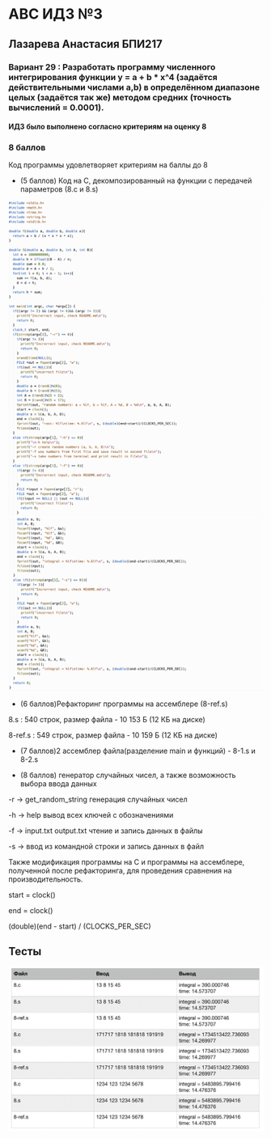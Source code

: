 # АBC ИДЗ №3 
## Лазарева Анастасия БПИ217
### Вариант 29 : Разработать программу численного интегрирования функции y = a + b * x^4 (задаётся действительными числами а,b) в определённом диапазоне целых (задаётся так же) методом средних (точность вычислений = 0.0001).
#### ИДЗ было выполнено согласно критериям на оценку 8

### 8 баллов

Код программы удовлетворяет критериям на баллы до 8

- (5 баллов) Код на C, декомпозированный на функции с передачей параметров (8.с и 8.s)

![img](/img1.png)
![img](/img2.png)
![img](/img3.png)

- (6 баллов)Рефакторинг программы на ассемблере (8-ref.s)

8.s : 540 строк, размер файла - 10 153 Б (12 КБ на диске)

8-ref.s : 549 строк, размер файла - 10 159 Б (12 КБ на диске)

- (7 баллов)2 ассемблер файла(разделение main и функций) - 8-1.s и 8-2.s

- (8 баллов) генератор случайных чисел, а также возможность выбора ввода данных

-r -> get_random_string генерация случайных чисел

-h -> help вывод всех ключей с обозначениями

-f -> input.txt output.txt чтение и запись данных в файлы

-s -> ввод из командной строки и запись данных в файл

Также модификация программы на C и программы на ассемблере, полученной после рефакторинга, для проведения сравнения на производительность.

start = clock()

end = clock()

(double)(end - start) / (CLOCKS_PER_SEC)

## Тесты

![img](/img4.png)
